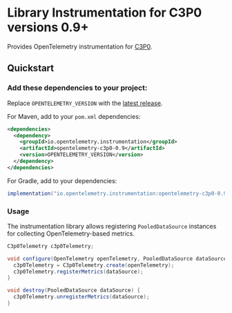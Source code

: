 # Library Instrumentation for C3P0 versions 0.9+

Provides OpenTelemetry instrumentation for [C3P0](https://www.mchange.com/projects/c3p0/).

## Quickstart

### Add these dependencies to your project:

Replace `OPENTELEMETRY_VERSION` with the [latest
release](https://search.maven.org/search?q=g:io.opentelemetry.instrumentation%20AND%20a:opentelemetry-c3p0-0.9).

For Maven, add to your `pom.xml` dependencies:

```xml
<dependencies>
  <dependency>
    <groupId>io.opentelemetry.instrumentation</groupId>
    <artifactId>opentelemetry-c3p0-0.9</artifactId>
    <version>OPENTELEMETRY_VERSION</version>
  </dependency>
</dependencies>
```

For Gradle, add to your dependencies:

```groovy
implementation("io.opentelemetry.instrumentation:opentelemetry-c3p0-0.9:OPENTELEMETRY_VERSION")
```

### Usage

The instrumentation library allows registering `PooledDataSource` instances for
collecting OpenTelemetry-based metrics.

```java
C3p0Telemetry c3p0Telemetry;

void configure(OpenTelemetry openTelemetry, PooledDataSource dataSource) {
  c3p0Telemetry = C3p0Telemetry.create(openTelemetry);
  c3p0Telemetry.registerMetrics(dataSource);
}

void destroy(PooledDataSource dataSource) {
  c3p0Telemetry.unregisterMetrics(dataSource);
}
```
